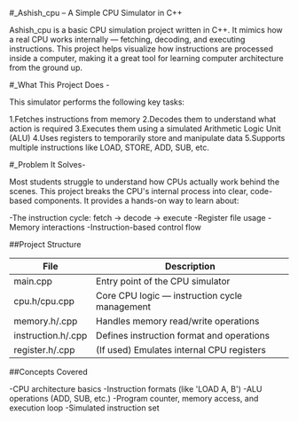 #_Ashish_cpu – A Simple CPU Simulator in C++

Ashish_cpu is a basic CPU simulation project written in C++. It mimics how a real CPU works internally — fetching, decoding, and executing instructions. This project helps visualize how instructions are processed inside a computer, making it a great tool for learning computer architecture from the ground up.



#_What This Project Does -

This simulator performs the following key tasks:

1.Fetches instructions from memory
2.Decodes them to understand what action is required
3.Executes them using a simulated Arithmetic Logic Unit (ALU)
4.Uses registers to temporarily store and manipulate data
5.Supports multiple instructions like LOAD, STORE, ADD, SUB, etc.


#_Problem It Solves-

Most students struggle to understand how CPUs actually work behind the scenes. This project breaks the CPU's internal process into clear, code-based components. It provides a hands-on way to learn about:

-The instruction cycle: fetch → decode → execute
-Register file usage
-Memory interactions
-Instruction-based control flow



##Project Structure

| File              | Description                                    |
|-------------------|------------------------------------------------|
| main.cpp        | Entry point of the CPU simulator               |
| cpu.h/cpu.cpp   | Core CPU logic — instruction cycle management  |
| memory.h/.cpp   | Handles memory read/write operations           |
| instruction.h/.cpp | Defines instruction format and operations   |
| register.h/.cpp | (If used) Emulates internal CPU registers      |



##Concepts Covered

-CPU architecture basics
-Instruction formats (like 'LOAD A, B')
-ALU operations (ADD, SUB, etc.)
-Program counter, memory access, and execution loop
-Simulated instruction set

